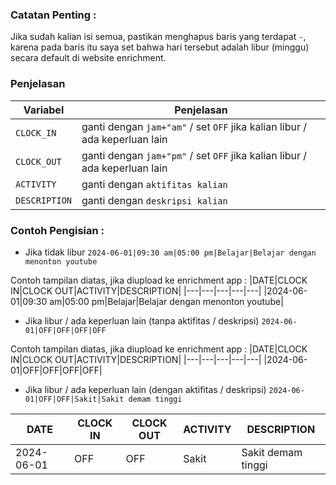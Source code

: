 ### Catatan Penting :
Jika sudah kalian isi semua, pastikan menghapus baris yang terdapat `-`, karena pada baris itu saya set bahwa hari tersebut adalah libur (minggu) secara default di website enrichment.

### Penjelasan
|Variabel|Penjelasan|
|---|---|
|`CLOCK_IN`|ganti dengan `jam+"am"` / set `OFF` jika kalian libur / ada keperluan lain|
|`CLOCK_OUT`|ganti dengan `jam+"pm"` / set `OFF` jika kalian libur / ada keperluan lain|
|`ACTIVITY`|ganti dengan `aktifitas kalian`|
|`DESCRIPTION`|ganti dengan `deskripsi kalian`|

### Contoh Pengisian :
- Jika tidak libur
`2024-06-01|09:30 am|05:00 pm|Belajar|Belajar dengan menonton youtube`

Contoh tampilan diatas, jika diupload ke enrichment app :
|DATE|CLOCK IN|CLOCK OUT|ACTIVITY|DESCRIPTION|
|---|---|---|---|---|
|2024-06-01|09:30 am|05:00 pm|Belajar|Belajar dengan menonton youtube|

- Jika libur / ada keperluan lain (tanpa aktifitas / deskripsi)
`2024-06-01|OFF|OFF|OFF|OFF`

Contoh tampilan diatas, jika diupload ke enrichment app :
|DATE|CLOCK IN|CLOCK OUT|ACTIVITY|DESCRIPTION|
|---|---|---|---|---|
|2024-06-01|OFF|OFF|OFF|OFF|

- Jika libur / ada keperluan lain (dengan aktifitas / deskripsi)
`2024-06-01|OFF|OFF|Sakit|Sakit demam tinggi`

|DATE|CLOCK IN|CLOCK OUT|ACTIVITY|DESCRIPTION|
|---|---|---|---|---|
|2024-06-01|OFF|OFF|Sakit|Sakit demam tinggi|
